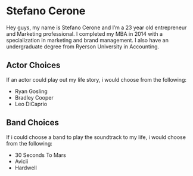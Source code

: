 Stefano Cerone
==============
Hey guys, my name is Stefano Cerone and I’m a 23 year old entrepreneur and Marketing professional. I completed my MBA in 2014 with a specialization in marketing and brand management. I also have an undergraduate degree from Ryerson University in Accounting.

Actor Choices
------------
If an actor could play out my life story, i would choose from the following:
+ Ryan Gosling
+ Bradley Cooper
+ Leo DiCaprio

Band Choices
------------
If i could choose a band to play the soundtrack to my life, i would choose from the following:
+ 30 Seconds To Mars
+ Avicii
+ Hardwell

